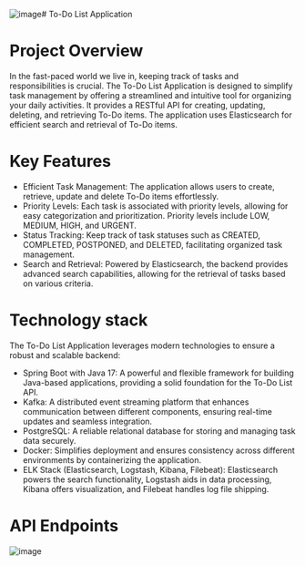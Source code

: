 ![image](https://github.com/AlexandruVlad99/special-topics/assets/82368238/80359d9d-cc54-4ffb-a411-37e706e7cee1)# To-Do List Application

# Project Overview

  In the fast-paced world we live in, keeping track of tasks and responsibilities is crucial. The To-Do List Application is designed to simplify task management by offering a streamlined and intuitive tool for organizing your daily activities. It provides a RESTful API for creating, updating, deleting, and retrieving To-Do items. The application uses Elasticsearch for efficient search and retrieval of To-Do items.

# Key Features

- Efficient Task Management: The application allows users to create, retrieve, update and delete To-Do items effortlessly. 
- Priority Levels: Each task is associated with priority levels, allowing for easy categorization and prioritization. Priority levels include LOW, MEDIUM, HIGH, and URGENT.
- Status Tracking: Keep track of task statuses such as CREATED, COMPLETED, POSTPONED, and DELETED, facilitating organized task management.
- Search and Retrieval: Powered by Elasticsearch, the backend provides advanced search capabilities, allowing for the retrieval of tasks based on various criteria.

# Technology stack
  The To-Do List Application leverages modern technologies to ensure a robust and scalable backend:
- Spring Boot with Java 17: A powerful and flexible framework for building Java-based applications, providing a solid foundation for the To-Do List API.
- Kafka: A distributed event streaming platform that enhances communication between different components, ensuring real-time updates and seamless integration.
- PostgreSQL: A reliable relational database for storing and managing task data securely.
- Docker: Simplifies deployment and ensures consistency across different environments by containerizing the application.
- ELK Stack (Elasticsearch, Logstash, Kibana, Filebeat): Elasticsearch powers the search functionality, Logstash aids in data processing, Kibana offers visualization, and Filebeat handles log file shipping.

# API Endpoints

![image](https://github.com/AlexandruVlad99/special-topics/assets/82368238/f7c24424-702f-4990-9fcc-9382d37de3fe)
